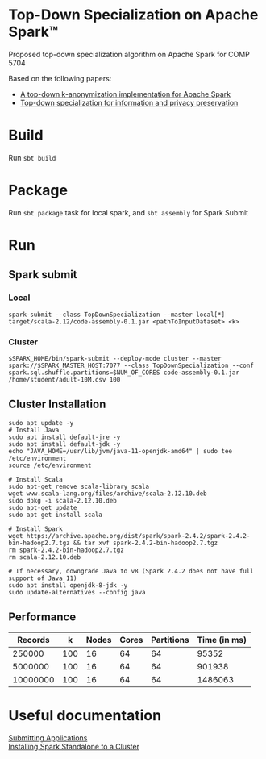 # Top-Down Specialization on Apache Spark&trade;

Proposed top-down specialization algorithm on Apache Spark for COMP 5704

Based on the following papers:
* [A top-down k-anonymization implementation for Apache Spark](https://ieeexplore-ieee-org.proxy.library.carleton.ca/stamp/stamp.jsp?tp=&arnumber=8258492)
* [Top-down specialization for information and privacy preservation](https://ieeexplore-ieee-org.proxy.library.carleton.ca/stamp/stamp.jsp?tp=&arnumber=1410123)

# Build

Run `sbt build`

# Package

Run `sbt package` task for local spark, and `sbt assembly` for Spark Submit

# Run

## Spark submit

### Local

`spark-submit --class TopDownSpecialization --master local[*] target/scala-2.12/code-assembly-0.1.jar <pathToInputDataset> <k>`

### Cluster

`$SPARK_HOME/bin/spark-submit --deploy-mode cluster --master spark://$SPARK_MASTER_HOST:7077 --class TopDownSpecialization --conf spark.sql.shuffle.partitions=$NUM_OF_CORES code-assembly-0.1.jar /home/student/adult-10M.csv 100`

## Cluster Installation

```shell script
sudo apt update -y
# Install Java   
sudo apt install default-jre -y   
sudo apt install default-jdk -y   
echo "JAVA_HOME=/usr/lib/jvm/java-11-openjdk-amd64" | sudo tee /etc/environment  
source /etc/environment

# Install Scala  
sudo apt-get remove scala-library scala   
wget www.scala-lang.org/files/archive/scala-2.12.10.deb   
sudo dpkg -i scala-2.12.10.deb  
sudo apt-get update  
sudo apt-get install scala

# Install Spark   
wget https://archive.apache.org/dist/spark/spark-2.4.2/spark-2.4.2-bin-hadoop2.7.tgz && tar xvf spark-2.4.2-bin-hadoop2.7.tgz  
rm spark-2.4.2-bin-hadoop2.7.tgz  
rm scala-2.12.10.deb  

# If necessary, downgrade Java to v8 (Spark 2.4.2 does not have full support of Java 11)
sudo apt install openjdk-8-jdk -y
sudo update-alternatives --config java
```

## Performance

|Records|k|Nodes|Cores|Partitions|Time (in ms)|
|---|---|---|---|---|---|
|250000|100|16|64|64|95352|
|5000000|100|16|64|64|901938|
|10000000|100|16|64|64|1486063|


# Useful documentation

[Submitting Applications](https://spark.apache.org/docs/latest/submitting-applications.html)    
[Installing Spark Standalone to a Cluster](https://spark.apache.org/docs/latest/spark-standalone.html)